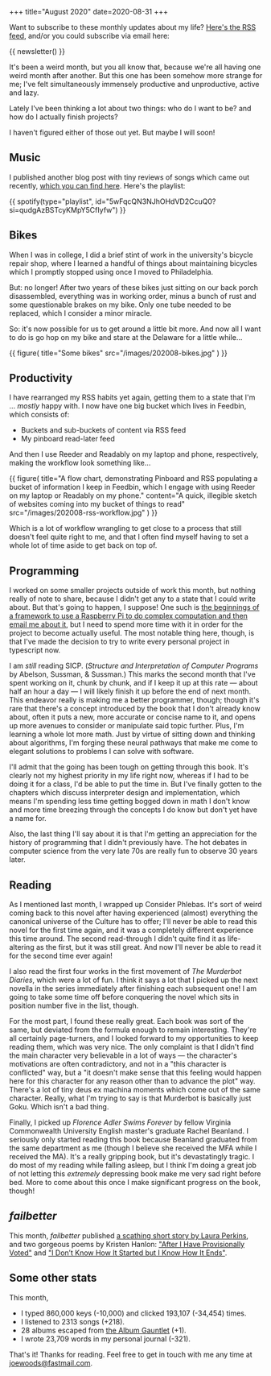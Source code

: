 +++
title="August 2020"
date=2020-08-31
+++

Want to subscribe to these monthly updates about my life?  [Here's the RSS feed](https://blog.joewoods.dev/rss.xml), and/or you could subscribe via email here:

{{ newsletter() }}

It's been a weird month, but you all know that, because we're all having one weird month after another.  But this one has been somehow more strange for me; I've felt simultaneously immensely productive and unproductive, active and lazy.

Lately I've been thinking a lot about two things:  who do I want to be? and how do I actually finish projects?

I haven't figured either of those out yet.  But maybe I will soon!

## Music

I published another blog post with tiny reviews of songs which came out recently, [which you can find here](/music/202008-best/).  Here's the playlist:

{{ spotify(type="playlist", id="5wFqcQN3NJhOHdVD2CcuQ0?si=qudgAzBSTcyKMpY5CfIyfw") }}

## Bikes

When I was in college, I did a brief stint of work in the university's bicycle repair shop, where I learned a handful of things about maintaining bicycles which I promptly stopped using once I moved to Philadelphia.

But:  no longer!  After two years of these bikes just sitting on our back porch disassembled, everything was in working order, minus a bunch of rust and some questionable brakes on my bike.  Only one tube needed to be replaced, which I consider a minor miracle.

So:  it's now possible for us to get around a little bit more.  And now all I want to do is go hop on my bike and stare at the Delaware for a little while…

{{ figure(
    title="Some bikes"
    src="/images/202008-bikes.jpg"
) }}

## Productivity

I have rearranged my RSS habits yet again, getting them to a state that I'm … _mostly_ happy with.  I now have one big bucket which lives in Feedbin, which consists of:

* Buckets and sub-buckets of content via RSS feed
* My pinboard read-later feed

And then I use Reeder and Readably on my laptop and phone, respectively, making the workflow look something like…

{{ figure(
    title="A flow chart, demonstrating Pinboard and RSS populating a bucket of information I keep in Feedbin, which I engage with using Reeder on my laptop or Readably on my phone."
    content="A quick, illegible sketch of websites coming into my bucket of things to read"
    src="/images/202008-rss-workflow.jpg"
) }}

Which is a lot of workflow wrangling to get close to a process that still doesn't feel quite right to me, and that I often find myself having to set a whole lot of time aside to get back on top of.

## Programming

I worked on some smaller projects outside of work this month, but nothing really of note to share, because I didn't get any to a state that I could write about.  But that's going to happen, I suppose!  One such is [the beginnings of a framework to use a Raspberry Pi to do complex computation and then email me about it](https://github.com/tjwds/math-mailer), but I need to spend more time with it in order for the project to become actually useful. The most notable thing here, though, is that I've made the decision to try to write every personal project in typescript now.

I am _still_ reading SICP.  (_Structure and Interpretation of Computer Programs_ by Abelson, Sussman, & Sussman.)  This marks the second month that I've spent working on it, chunk by chunk, and if I keep it up at this rate — about half an hour a day — I will likely finish it up before the end of next month.  This endeavor really is making me a better programmer, though; though it's rare that there's a concept introduced by the book that I don't already know about, often it puts a new, more accurate or concise name to it, and opens up more avenues to consider or manipulate said topic further.  Plus, I'm learning a whole lot more math.  Just by virtue of sitting down and thinking about algorithms, I'm forging these neural pathways that make me come to elegant solutions to problems I can solve with software.

I'll admit that the going has been tough on getting through this book.  It's clearly not my highest priority in my life right now, whereas if I had to be doing it for a class, I'd be able to put the time in.  But I've finally gotten to the chapters which discuss interpreter design and implementation, which means I'm spending less time getting bogged down in math I don't know and more time breezing through the concepts I do know but don't yet have a name for.

Also, the last thing I'll say about it is that I'm getting an appreciation for the history of programming that I didn't previously have.  The hot debates in computer science from the very late 70s are really fun to observe 30 years later.

## Reading

As I mentioned last month, I wrapped up Consider Phlebas.  It's sort of weird coming back to this novel after having experienced (almost) everything the canonical universe of the Culture has to offer; I'll never be able to read this novel for the first time again, and it was a completely different experience this time around.  The second read-through I didn't quite find it as life-altering as the first, but it was still great.  And now I'll never be able to read it for the second time ever again!

I also read the first four works in the first movement of _The Murderbot Diaries_, which were a lot of fun.  I think it says a lot that I picked up the next novella in the series immediately after finishing each subsequent one!  I am going to take some time off before conquering the novel which sits in position number five in the list, though.

For the most part, I found these really great.  Each book was sort of the same, but deviated from the formula enough to remain interesting.  They're all certainly page-turners, and I looked forward to my opportunities to keep reading them, which was very nice.  The only complaint is that I didn't find the main character very believable in a lot of ways — the character's motivations are often contradictory, and not in a "this character is conflicted" way, but a "it doesn't make sense that this feeling would happen here for this character for any reason other than to advance the plot" way.  There's a lot of tiny deus ex machina moments which come out of the same character.  Really, what I'm trying to say is that Murderbot is basically just Goku.  Which isn't a bad thing.

Finally, I picked up _Florence Adler Swims Forever_ by fellow Virginia Commonwealth University English master's graduate Rachel Beanland.  I seriously only started reading this book because Beanland graduated from the same department as me (though I believe she received the MFA while I received the MA).  It's a really gripping book, but it's devastatingly tragic.  I do most of my reading while falling asleep, but I think I'm doing a great job of not letting this _extremely_ depressing book make me very sad right before bed.  More to come about this once I make significant progress on the book, though!

## _failbetter_

This month, _failbetter_ published [a scathing short story by Laura Perkins](https://failbetter.com/content/wanted-girls-18%E2%80%9325-yrs-5%E2%80%997%E2%80%9D), and two gorgeous poems by Kristen Hanlon: ["After I Have Provisionally Voted"](https://failbetter.com/content/after-i-have-provisionally-voted) and ["I Don’t Know How It Started but I Know How It Ends"](https://failbetter.com/content/i-don%E2%80%99t-know-how-it-started-i-know-how-it-ends).

## Some other stats

This month,

* I typed 860,000 keys (-10,000) and clicked 193,107 (-34,454) times.
* I listened to 2313 songs (+218).
* 28 albums escaped from [the Album Gauntlet](/music/the-gauntlet/) (+1).
* I wrote 23,709 words in my personal journal (-321).

That's it!  Thanks for reading.  Feel free to get in touch with me any time at joewoods@fastmail.com.
